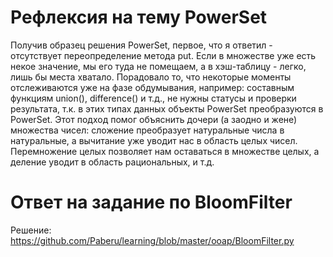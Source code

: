 # Рефлексия на тему PowerSet

Получив образец решения PowerSet, первое, что я ответил - отсутствует переопределение метода put. Если в множестве уже есть некое значение, мы его туда не помещаем, а в хэш-таблицу - легко, лишь бы места хватало.
Порадовало то, что некоторые моменты отслеживаются уже на фазе обдумывания, например: составным функциям union(), difference() и т.д., не нужны статусы и проверки результата, т.к. в этих типах данных объекты PowerSet преобразуются в PowerSet.
Этот подход помог объяснить дочери (а заодно и жене) множества чисел: сложение преобразует натуральные числа в натуральные, а вычитание уже уводит нас в область целых чисел. Перемножение целых позволяет нам оставаться в множестве целых, а деление уводит в область рациональных, и т.д.

# Ответ на задание по BloomFilter

Решение:
https://github.com/Paberu/learning/blob/master/ooap/BloomFilter.py